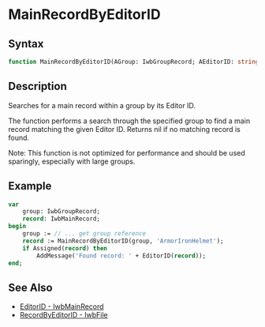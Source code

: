 # MainRecordByEditorID

## Syntax

```pascal
function MainRecordByEditorID(AGroup: IwbGroupRecord; AEditorID: string): IwbMainRecord;
```

## Description

Searches for a main record within a group by its Editor ID.

The function performs a search through the specified group to find a main record matching the given Editor ID. Returns nil if no matching record is found.

Note: This function is not optimized for performance and should be used sparingly, especially with large groups.

## Example

```pascal
var
    group: IwbGroupRecord;
    record: IwbMainRecord;
begin
    group := // ... get group reference
    record := MainRecordByEditorID(group, 'ArmorIronHelmet');
    if Assigned(record) then
        AddMessage('Found record: ' + EditorID(record));
end;
```

## See Also

- [EditorID - IwbMainRecord](IwbMainRecord_EditorID.md)
- [RecordByEditorID - IwbFile](IwbFile_RecordByEditorID.md)

